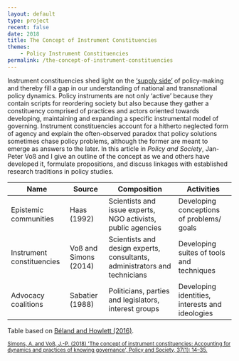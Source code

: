 ```yaml
---
layout: default
type: project
recent: false
date: 2018
title: The Concept of Instrument Constituencies
themes: 
    - Policy Instrument Constituencies
permalink: /the-concept-of-instrument-constituencies
---
```


Instrument constituencies shed light on the [‘supply side’](/instrument-constituencies-supply-side) of policy-making and thereby fill a gap in our understanding of national and transnational policy dynamics. Policy instruments are not only ‘active’ because they contain scripts for reordering society but also because they gather a constituency comprised of practices and actors oriented towards developing, maintaining and expanding a specific instrumental model of governing. Instrument constituencies account for a hitherto neglected form of agency and explain the often-observed paradox that policy solutions sometimes chase policy problems, although the former are meant to emerge as answers to the later. In this article in *Policy and Society*, Jan-Peter Voß and I give an outline of the concept as we and others have developed it, formulate propositions, and discuss linkages with established research traditions in policy studies.


| Name | Source | Composition | Activities
|-------|--------|---------|---------
| Epistemic communities | Haas (1992) | Scientists and issue experts, NGO activists, public agencies | Developing conceptions of problems/ goals 
| Instrument constituencies | Voß and Simons (2014) | Scientists and design experts, consultants, administrators and technicians | Developing suites of tools and techniques
| Advocacy coalitions | Sabatier (1988) | Politicians, parties and legislators, interest groups | Developing identities, interests and ideologies 

Table based on [Béland and Howlett (2016)](https://doi.org/10.1111/gove.12179).


<small>
    <a href="https://doi.org/10.1080/14494035.2017.1375248">
        Simons, A. and Voß, J.-P. (2018) 'The concept of instrument constituencies: Accounting for dynamics and practices of knowing governance', Policy and Society, 37(1): 14–35.
    </a>
</small>